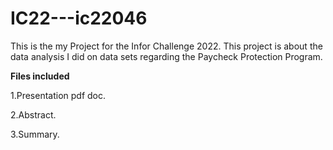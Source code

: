 # IC22---ic22046
This is the my Project for the Infor Challenge 2022.
This project is about the data analysis I did on data sets regarding the Paycheck Protection Program.

**Files included**

1.Presentation pdf doc.

2.Abstract.

3.Summary.

